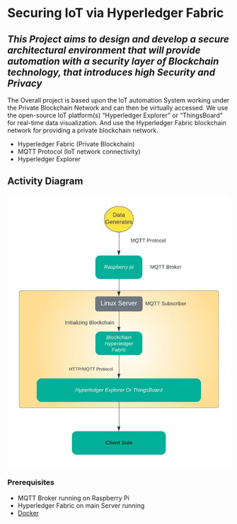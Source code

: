 # Securing IoT via Hyperledger Fabric
## _This Project aims to design and develop a secure architectural environment that will provide automation with a security layer of Blockchain technology, that introduces high Security and Privacy_

The Overall project is based upon the IoT automation System working under the Private Blockchain Network and can then be virtually accessed. 
We use the open-source IoT platform(s) “Hyperledger Explorer” or “ThingsBoard” for real-time data visualization. And use the Hyperledger Fabric blockchain network for providing a private blockchain network.

- Hyperledger Fabric (Private Blockchain)
- MQTT Protocol (IoT network connectivity)
- Hyperledger Explorer

## Activity Diagram
<p align="center"><img src="docs/Activity_diagram1.jpeg"></p>

### Prerequisites

- MQTT Broker running on Raspberry Pi
- Hyperledger Fabric on main Server running
- [Docker](https://docs.docker.com/install/)
